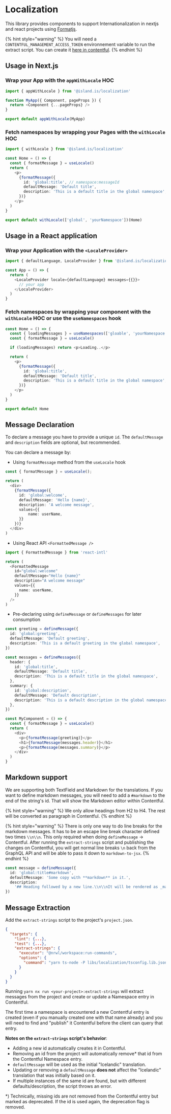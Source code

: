 # Localization

This library provides components to support Internationalization in nextjs and react projects using [Formatjs](https://formatjs.io/).

{% hint style="warning" %}
You will need a `CONTENTFUL_MANAGEMENT_ACCESS_TOKEN` environnement variable to run the extract script. You can create it [here in contentful](https://app.contentful.com/spaces/8k0h54kbe6bj/content_types).
{% endhint %}

## Usage in Next.js

### Wrap your App with the `appWithLocale` HOC

```typescript
import { appWithLocale } from '@island.is/localization'

function MyApp({ Component, pageProps }) {
  return <Component {...pageProps} />
}

export default appWithLocale(MyApp)
```

### Fetch namespaces by wrapping your Pages with the `withLocale` HOC

```typescript
import { withLocale } from '@island.is/localization'

const Home = () => {
  const { formatMessage } = useLocale()
  return (
    <p>
      {formatMessage({
        id: 'global:title', // namespace:messageId
        defaultMessage: 'Default title',
        description: 'This is a default title in the global namespace',
      })}
    </p>
  )
}

export default withLocale(['global', 'yourNamespace'])(Home)
```

## Usage in a React application

### Wrap your Application with the `<LocaleProvider>`

```typescript
import { defaultLanguage, LocaleProvider } from '@island.is/localization'

const App = () => {
  return (
    <LocaleProvider locale={defaultLanguage} messages={{}}>
      // your app
    </LocaleProvider>
  )
}
```

### Fetch namespaces by wrapping your component with the `withLocale` HOC or use the `useNamespaces` hook

```typescript
const Home = () => {
  const { loadingMessages } = useNamespaces(['gloable', 'yourNamespace'])
  const { formatMessage } = useLocale()

  if (loadingMessages) return <p>Loading..</p>

  return (
    <p>
      {formatMessage({
        id: 'global:title',
        defaultMessage: 'Default title',
        description: 'This is a default title in the global namespace',
      })}
    </p>
  )
}

export default Home
```

## Message Declaration

To declare a message you have to provide a unique `id`. The `defaultMessage` and `description` fields are optional, but recommended.

You can declare a message by:

- Using `formatMessage` method from the `useLocale` hook

```typescript
const { formatMessage } = useLocale();

return (
  <div>
    {formatMessage({
      id: 'global:welcome',
      defaultMessage: 'Hello {name}',
      description: 'A welcome message',
      values={{
          name: userName,
      }}
    })}
  </div>
)
```

- Using React API `<FormattedMessage />`

```typescript
import { FormattedMessage } from 'react-intl'

return (
  <FormattedMessage
    id="global:welcome"
    defaultMessage="Hello {name}"
    description="A welcome message"
    values={{
      name: userName,
    }}
  />
)
```

- Pre-declaring using `defineMessage` or `defineMessages` for later consumption

```typescript
const greeting = defineMessage({
  id: 'global:greeting',
  defaultMessage: 'Default greeting',
  description: 'This is a default greeting in the global namespace',
})

const messages = defineMessages({
  header: {
    id: 'global:title',
    defaultMessage: 'Default title',
    description: 'This is a default title in the global namespace',
  },
  summary: {
    id: 'global:description',
    defaultMessage: 'Default description',
    description: 'This is a default description in the global namespace',
  },
})

const MyComponent = () => {
  const { formatMessage } = useLocale()
  return (
    <div>
      <p>{formatMessage(greeting)}</p>
      <h1>{formatMessage(messages.header)}</h1>
      <p>{formatMessage(messages.summary)}</p>
    </div>
  )
}
```

## Markdown support

We are supporting both TextField and Markdown for the translations. If you want to define markdown messages, you will need to add a `#markdown` to the end of the string's id. That will show the Markdown editor within Contentful.

{% hint style="warning" %}
We only allow headings from H2 to H4. The rest will be converted as paragraph in Contentful.
{% endhint %}

{% hint style="warning" %}
There is only one way to do line breaks for the markdown messages. It has to be an escape line break character defined two times `\\n\\n`. This only required when doing `defineMessage` -> Contentful. After running the `extract-strings` script and publishing the changes on Contentful, you will get normal line breaks `\n` back from the GraphQL API and will be able to pass it down to `markdown-to-jsx`.
{% endhint %}

```typescript
const message = defineMessage({
  id: 'global:title#markdown',
  defaultMessage: 'Some copy with **markdown** in it.',
  description:
    '## Heading followed by a new line.\\n\\nIt will be rendered as _markdown_ in the Contentful UI extension as well',
})
```

## Message Extraction

Add the `extract-strings` script to the project's `project.json`.

```json
{
  "targets": {
    "lint": {...},
    "test": {...},
    "extract-strings": {
      "executor": "@nrwl/workspace:run-commands",
      "options": {
        "command": "yarn ts-node -P libs/localization/tsconfig.lib.json libs/localization/scripts/extract '{pathToComponents}/*.{js,ts,tsx}'"
      }
    }
  }
}
```

Running `yarn nx run <your-project>:extract-strings` will extract messages from the project and create or update a Namespace entry in Contentful.

The first time a namespace is encountered a new Contentful entry is created (even if you manually created one with that name already) and you will need to find and "publish" it Contentful before the client can query that entry.

**Notes on the `extract-strings` script's behavior**:

- Adding a new id automatically creates it in Contentful.
- Removing an id from the project will automatically remove\* that id from the Contentful Namespace entry.
- `defaultMessage` will be used as the initial "Icelandic" translation.
- Updating or removing a `defaultMessage` **does not** affect the "Icelandic" translation that was initially based on it.
- If multiple instances of the same id are found, but with different defaults/description, the script throws an error.

\*) Technically, missing ids are not removed from the Contentful entry but marked as deprecated. If the id is used again, the deprecation flag is removed.
